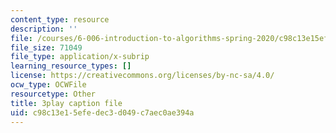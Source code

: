 ```yaml
---
content_type: resource
description: ''
file: /courses/6-006-introduction-to-algorithms-spring-2020/c98c13e15efedec3d049c7aec0ae394a_Xnpo1atN-Iw.srt
file_size: 71049
file_type: application/x-subrip
learning_resource_types: []
license: https://creativecommons.org/licenses/by-nc-sa/4.0/
ocw_type: OCWFile
resourcetype: Other
title: 3play caption file
uid: c98c13e1-5efe-dec3-d049-c7aec0ae394a
---
```

